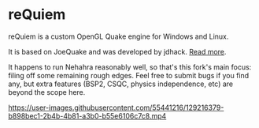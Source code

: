 reQuiem
=======

reQuiem is a custom OpenGL Quake engine for Windows and Linux.

It is based on JoeQuake and was developed by jdhack. [Read more](https://www.quaddicted.com/engines/requiem).

It happens to run Nehahra reasonably well, so that's this fork's main focus: filing off some remaining rough edges. Feel free to submit bugs if you find any, but extra features (BSP2, CSQC, physics independence, etc) are beyond the scope here.  
  
  
  
https://user-images.githubusercontent.com/55441216/129216379-b898bec1-2b4b-4b81-a3b0-b55e6106c7c8.mp4

